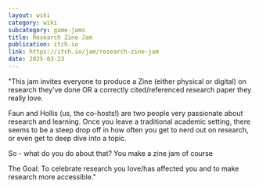 ```yaml
---
layout: wiki
category: wiki
subcategory: game-jams
title: Research Zine Jam
publication: itch.io
link: https://itch.io/jam/research-zine-jam
date: 2025-03-23
---
```


"This jam invites everyone to produce a Zine (either physical or digital) on research they’ve done OR a correctly cited/referenced research paper they really love.

Faun and Hollis (us, the co-hosts!) are two people very passionate about research and learning. Once you leave a traditional academic setting, there seems to be a steep drop off in how often you get to nerd out on research, or even get to deep dive into a topic.

So - what do you do about that? You make a zine jam of course

The Goal: To celebrate research you love/has affected you and to make research more accessible."
